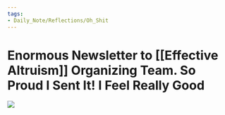 ```yaml
---
tags:
- Daily_Note/Reflections/Oh_Shit
---
```


# Enormous Newsletter to [[Effective Altruism]] Organizing Team. So Proud I Sent It! I Feel Really Good


![](https://i.imgur.com/AcLsCY9.png)